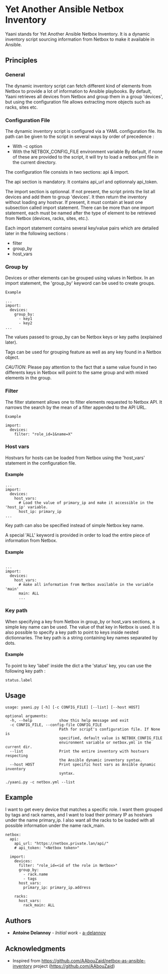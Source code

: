 # Yet Another Ansible Netbox Inventory

Yaani stands for Yet Another Ansible Netbox Inventory. It is a dynamic inventory script sourcing information from Netbox to make it available in Ansible.

## Principles

### General

The dynamic inventory script can fetch different kind of elements from Netbox to provide a lot of information to Ansible playbooks. By default, Yaani retrieves all devices from Netbox and group them in a group 'devices', but using the configuration file allows extracting more objects such as racks, sites etc.

### Configuration File

The dynamic inventory script is configured via a YAML configuration file. Its path can be given to the script in several ways by order of precedence :
- With -c option
- With the NETBOX_CONFIG_FILE environment variable
By default, if none of these are provided to the script, it will try to load a netbox.yml file in the current directory.

The configuration file consists in two sections: api & import.

The api section is mandatory. It contains api_url and optionnaly api_token.

The import section is optionnal. If not present, the script prints the list all devices and add them to group 'devices'. It then return the inventory without loading any hostvar.
If present, it must contain at least one subsection called import statement. There can be more than one import statement, each must be named after the type of element to be retrieved from Netbox (devices, racks, sites, etc.).

Each import statement contains several key/value pairs which are detailed later in the following sections :
- filter
- group_by
- host_vars

### Group by

Devices or other elements can be grouped using values in Netbox. In an import statement, the 'group_by' keyword can be used to create groups.

```
Example

...
import:
  devices:
    group_by:
      - key1
      - key2
...
```

The values passed to group_by can be Netbox keys or key paths (explained later).

Tags can be used for grouping feature as well as any key found in a Netbox object.

*CAUTION*: Please pay attention to the fact that a same value found in two differents keys in Netbox will point to the same group and with mixed elements in the group.

### Filter

The filter statement allows one to filter elements requested to Netbox API. It narrows the search by the mean of a filter appended to the API URL.

```
Example

import:
  devices:
	filter: "role_id=1&name=X"
```

### Host vars

Hostvars for hosts can be loaded from Netbox using the 'host_vars' statement in the configuration file.

#### Example
```
...
import:
  devices:
    host_vars:
      # Load the value of primary_ip and make it accessible in the 'host_ip' variable.
      host_ip: primary_ip
...
```

Key path can also be specified instead of simple Netbox key name.

A special 'ALL' keyword is provided in order to load the entire piece of information from Netbox.

#### Example
```

...
import:
  devices:
    host_vars:
	  # make all information from Netbox available in the variable 'main'
	  main: ALL
	  ...
```

### Key path

When specifying a key from Netbox in group_by or host_vars sections, a simple key name can be used. The value of that key in Netbox is used.
It is also possible to specify a key path to point to keys inside nested dictionnaries. The key path is a string containing key names separated by dots.

#### Example
To point to key 'label' inside the dict a the 'status' key, you can use the following key path :
```
status.label
```

## Usage

```
usage: yaani.py [-h] [-c CONFIG_FILE] [--list] [--host HOST]

optional arguments:
  -h, --help            show this help message and exit
  -c CONFIG_FILE, --config-file CONFIG_FILE
                        Path for script's configuration file. If None is
                        specified, default value is NETBOX_CONFIG_FILE
                        environment variable or netbox.yml in the current dir.
  --list                Print the entire inventory with hostvars respecting
                        the Ansible dynamic inventory syntax.
  --host HOST           Print specific host vars as Ansible dynamic inventory
                        syntax.
```

```
./yaani.py -c netbox.yml --list
```

## Example

I want to get every device that matches a specific role. I want them grouped by tags and rack names, and I want to load their primary IP as hostvars under the name primary_ip.
I also want all the racks to be loaded with all possible information under the name rack_main.

```
netbox:
  api:
    api_url: "https://netbox.private.lan/api/"
    # api_token: "<Netbox token>"

  import:
    devices:
      filter: "role_id=<id of the role in Netbox>"
      group_by:
        - rack.name
        - tags
      host_vars:
        primary_ip: primary_ip.address

    racks:
      host_vars:
        rack_main: ALL
```

## Authors

* **Antoine Delannoy** - *Initial work* - [a-delannoy](https://github.com/a-delannoy)

## Acknowledgments

* Inspired from https://github.com/AAbouZaid/netbox-as-ansible-inventory project (https://github.com/AAbouZaid)
